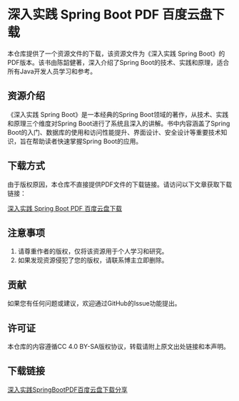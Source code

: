# 深入实践 Spring Boot PDF 百度云盘下载

本仓库提供了一个资源文件的下载，该资源文件为《深入实践 Spring Boot》的PDF版本。该书由陈韶健著，深入介绍了Spring Boot的技术、实践和原理，适合所有Java开发人员学习和参考。

## 资源介绍

《深入实践 Spring Boot》是一本经典的Spring Boot领域的著作，从技术、实践和原理三个维度对Spring Boot进行了系统且深入的讲解。书中内容涵盖了Spring Boot的入门、数据库的使用和访问性能提升、界面设计、安全设计等重要技术知识，旨在帮助读者快速掌握Spring Boot的应用。

## 下载方式

由于版权原因，本仓库不直接提供PDF文件的下载链接。请访问以下文章获取下载链接：

[深入实践 Spring Boot PDF 百度云盘下载](https://blog.csdn.net/m0_67393039/article/details/126601694)

## 注意事项

1. 请尊重作者的版权，仅将该资源用于个人学习和研究。
2. 如果发现资源侵犯了您的版权，请联系博主立即删除。

## 贡献

如果您有任何问题或建议，欢迎通过GitHub的Issue功能提出。

## 许可证

本仓库的内容遵循CC 4.0 BY-SA版权协议，转载请附上原文出处链接和本声明。

## 下载链接

[深入实践SpringBootPDF百度云盘下载分享](https://pan.quark.cn/s/4d21cff9cc23)